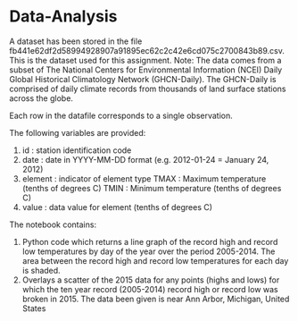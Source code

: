 # Data-Analysis

A dataset has been stored in the file fb441e62df2d58994928907a91895ec62c2c42e6cd075c2700843b89.csv. This is the dataset used for this assignment. Note: The data comes from a subset of The National Centers for Environmental Information (NCEI) Daily Global Historical Climatology Network (GHCN-Daily). The GHCN-Daily is comprised of daily climate records from thousands of land surface stations across the globe.

Each row in the datafile corresponds to a single observation.

The following variables are provided:

1) id : station identification code
2) date : date in YYYY-MM-DD format (e.g. 2012-01-24 = January 24, 2012)
3) element : indicator of element type
    TMAX : Maximum temperature (tenths of degrees C)
    TMIN : Minimum temperature (tenths of degrees C)
4) value : data value for element (tenths of degrees C)

The notebook contains:

1) Python code which returns a line graph of the record high and record low temperatures by day of the year over the period 2005-2014. The area between the record high and record low temperatures for each day is shaded.
2) Overlays a scatter of the 2015 data for any points (highs and lows) for which the ten year record (2005-2014) record high or record low was broken in 2015.
The data been given is near Ann Arbor, Michigan, United States

